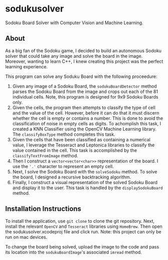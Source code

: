# sodukusolver
Sodoku Board Solver with Computer Vision and Machine Learning.

## About
As a big fan of the Sodoku game, I decided to build an autonomous Sodoku solver that could take any image and solve the board in the image. Moreover, wanting to learn C++, I knew creating this project was the perfect learning experience. 

This program can solve any Soduku Board with the following proceedure: 
1. Given any image of a Sodoku Board, the `sodukuBoardDetector` method parses the Sodoku Board from the image and crops out each of the 81 individual cells. Note, this program is designed for 9x9 Sodoku Boards only. 
2. Given the cells, the program then attempts to classify the type of cell and the value of the cell. However, before it can do that it must discern whether the cell is empty or contains a number. This is done to avoid the classification of noise in empty cells as digits. To achomplish this task, I created a KNN Classifier using the OpenCV Machine Learning library. The `classifyBoxType` method completes this task. 
3. Given the cells that have been classified as containing a numerical value, I leverage the Tesseract and Leptonica libraries to classify the value contained in the cell. This task is accomplished by the `classifyTextFromImage` method. 
4. Then I construct a `vector<vector<char>>` representation of the board. I use the `'.'`  character to represent an empty cell. 
5. Next, I solve the Sodoku Board with the `solveSodoku` method. To solve the board, I designed a recursive backtracking algorithm. 
6. Finally, I construct a visual representation of the solved Sodoku Board and display it to the user. This task is handled by the `displaySodokuBoard` method. 

## Installation Instructions
To install the application, use `git clone` to clone the git repository. Next, install the relevant `OpenCV` and `Tesseract` libraries using `HomeBrew`. Then open the sodukusolver.xcodeproj file and click run. Note: this project can only be run on mac devices. 

To change the board being solved, upload the image to the code and pass its location into the `sodukuBoardImage`'s associated `imread` method. 
